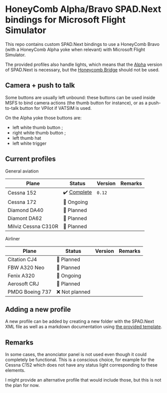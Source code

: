 # HoneyComb Alpha/Bravo SPAD.Next bindings for Microsoft Flight Simulator

This repo contains custom SPAD.Next bindings to use a HoneyComb Bravo (with a HoneyComb Alpha yoke when relevant) with Microsoft Flight Simulator.

The provided profiles also handle lights, which means that the [Alpha](https://www.spadnext.com/forum/viewtopic.php?t=14083) version of SPAD.Next is necessary, but the [Honeycomb Bridge](https://flyhoneycomb.com/pages/drivers) should not be used.

## Camera + push to talk

Some buttons are usually left unbound: these buttons can be used inside MSFS to bind camera actions (the thumb button for instance), or as a push-to-talk button for VPilot if VATSIM is used.

On the Alpha yoke those buttons are:

- left white thumb button ;
- right white thumb button ;
- left thumb hat
- left white trigger

## Current profiles

General aviation

| Plane                 | Status                                                                                            | Version   | Remarks   |
| ---                   | ---                                                                                               | ---       | ---       |
| Cessna 152            | :heavy_check_mark: [Complete](https://github.com/aHugues/msfs-honeycomb-bindings/tree/main/C152)  | `0.12`    |           |
| Cessna 172            | :construction: Ongoing                                                                            |           |           |
| Diamond DA40          | :calendar: Planned                                                                                |           |           |
| Diamont DA62          | :calendar: Planned                                                                                |           |           |
| Milviz Cessna C310R   | :calendar: Planned                                                                                |           |           |

Airliner

| Plane             | Status                    | Version   | Remarks   |
| ---               | ---                       | ---       | ---       |
| Citation CJ4      | :calendar: Planned        |           |           |
| FBW A320 Neo      | :calendar: Planned        |           |           |
| Fenix A320        | :construction: Ongoing    |           |           |
| Aerosoft CRJ      | :calendar: Planned        |           |           |
| PMDG Boeing 737   | :x: Not planned           |           |           |

## Adding a new profile

A new profile can be added by creating a new folder with the SPAD.Next XML file as well as a markdown documentation using [the provided template](https://github.com/aHugues/msfs-honeycomb-bindings/blob/main/templates/profile.md).

## Remarks

In some cases, the anonciator panel is not used even though it could completely be functional. This is a conscious choice, for example for the Cessna C152 which does not have any status light corresponding to these elements.

I might provide an alternative profile that would include those, but this is not the plan for now.
